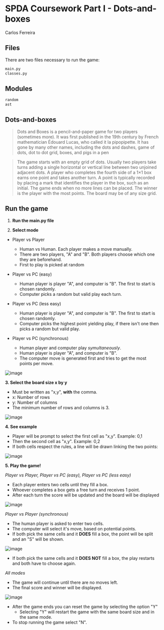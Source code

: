 # SPDA Coursework Part I - Dots-and-boxes
Carlos Ferreira

## Files
There are two files necessary to run the game:
```bash
main.py
classes.py
```

## Modules
```bash
random
ast
```

## Dots-and-boxes

> Dots and Boxes is a pencil-and-paper game for two players (sometimes more). It was first published in the 19th century by French mathematician Édouard Lucas, who called it la pipopipette. It has gone by many other names, including the dots and dashes, game of dots, dot to dot grid, boxes, and pigs in a pen

> The game starts with an empty grid of dots. Usually two players take turns adding a single horizontal or vertical line between two unjoined adjacent dots. A player who completes the fourth side of a 1×1 box earns one point and takes another turn. A point is typically recorded by placing a mark that identifies the player in the box, such as an initial. The game ends when no more lines can be placed. The winner is the player with the most points. The board may be of any size grid.

[1]: https://en.wikipedia.org/wiki/Dots_and_Boxes

## Run the game
1. **Run the main.py file**

2. **Select mode**

  + Player vs Player
    - Human vs Human. Each player makes a move manually.
    - There are two players, "A" and "B". Both players choose which one they are beforehand.
    - First to play is picked at random
  
  + Player vs PC (easy)
    - Human player is player "A", and computer is "B". The first to start is chosen randomly. 
    - Computer picks a random but valid play each turn.

  + Player vs PC (less easy)
    - Human player is player "A", and computer is "B". The first to start is chosen randomly. 
    - Computer picks the highest point yielding play, if there isn't one then picks a random but valid play.
  
  + Player vs PC (synchronous)
    - Human player and computer play *symultaneously*.
    - Human player is player "A", and computer is "B".
    - The computer move is generated first and tries to get the most points per move.
   
![image](https://user-images.githubusercontent.com/48217684/208267248-faad96d7-51ab-4c9d-beea-a20a205bf733.png)

**3. Select the board size x by y**

  + Must be written as "x,y", **with** the comma.
  + x: Number of rows
  + y: Number of columns
  + The minimum number of rows and columns is 3.
  
![image](https://user-images.githubusercontent.com/48217684/208267620-a938884b-86ec-41b9-87be-3a8479beb188.png)

**4. See example**

  - Player will be prompt to select the first cell as "x,y". Example: 0,1
  - Then the second cell as "x,y". Example: 0,2
  - If both cells respect the rules, a line will be drawn linking the two points:

![image](https://user-images.githubusercontent.com/48217684/208267904-f0adcf43-e68c-4fd4-a475-e0f138d0b19e.png)

**5. Play the game!** 
 
 *Player vs Player, Player vs PC (easy), Player vs PC (less easy)*
 
  - Each player enters two cells until they fill a box.
  - Whoever completes a box gets a free turn and receives 1 point.
  - After each turn the score will be updated and the board will be displayed

  ![image](https://user-images.githubusercontent.com/48217684/208268298-54fd25b8-fbfc-46db-bb99-74674af129ec.png)
  
   *Player vs Player (synchronous)*
   
   - The human player is asked to enter two cells.
   - The computer will select it's move, based on potential points.
   - If both pick the same cells and it **DOES** fill a box, the point will be split and an "S" will be shown.
   
  ![image](https://user-images.githubusercontent.com/48217684/208269083-c4758536-c8c8-47ff-a1a2-eefe5c995d29.png)
  
   - If both pick the same cells and it **DOES NOT** fill a box, the play restarts and both have to choose again.

  *All modes*

  - The game will continue until there are no moves left.
  - The final score and winner will be displayed.

  ![image](https://user-images.githubusercontent.com/48217684/208268611-3fe1c993-84a8-4f30-bb2d-3743c931999f.png)
  
  - After the game ends you can reset the game by selecting the option "Y"
      - Selecting "Y" will restart the game with the same board size and in the same mode.
  - To stop running the game select "N".





